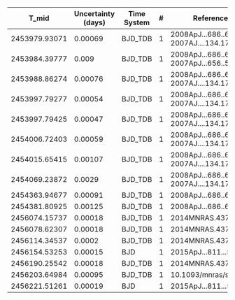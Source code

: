 |T_mid        |Uncertainty (days)|Time System|#  |Reference           |
|-------------|------------------|-----------|---|--------------------|
|2453979.93071|0.00069           |BJD_TDB    |1  |2008ApJ...686..649J; 2007AJ....134.1707W|
|2453984.39777|0.009             |BJD_TDB    |1  |2008ApJ...686..649J; 2007ApJ...656..552B|
|2453988.86274|0.00076           |BJD_TDB    |1  |2008ApJ...686..649J; 2007AJ....134.1707W|
|2453997.79277|0.00054           |BJD_TDB    |1  |2008ApJ...686..649J; 2007AJ....134.1707W|
|2453997.79425|0.00047           |BJD_TDB    |1  |2008ApJ...686..649J; 2007AJ....134.1707W|
|2454006.72403|0.00059           |BJD_TDB    |1  |2008ApJ...686..649J; 2007AJ....134.1707W|
|2454015.65415|0.00107           |BJD_TDB    |1  |2008ApJ...686..649J; 2007AJ....134.1707W|
|2454069.23872|0.0029            |BJD_TDB    |1  |2008ApJ...686..649J; 2007AJ....134.1707W|
|2454363.94677|0.00091           |BJD_TDB    |1  |2008ApJ...686..649J |
|2454381.80925|0.00125           |BJD_TDB    |1  |2008ApJ...686..649J |
|2456074.15737|0.00018           |BJD_TDB    |1  |2014MNRAS.437...46N |
|2456078.62307|0.00018           |BJD_TDB    |1  |2014MNRAS.437...46N |
|2456114.34537|0.0002            |BJD_TDB    |1  |2014MNRAS.437...46N |
|2456154.53253|0.00015           |BJD        |1  |2015ApJ...811...55M |
|2456190.25542|0.00018           |BJD_TDB    |1  |2014MNRAS.437...46N |
|2456203.64984|0.00095           |BJD_TDB    |1  |10.1093/mnras/stw574|
|2456221.51261|0.00019           |BJD        |1  |2015ApJ...811...55M |
